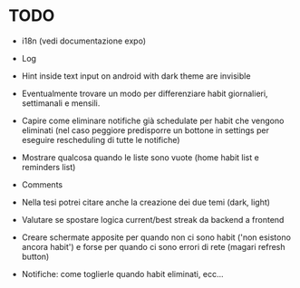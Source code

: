 # TODO

- i18n (vedi documentazione expo)
- Log
- Hint inside text input on android with dark theme are invisible
- Eventualmente trovare un modo per differenziare habit giornalieri, settimanali e mensili.

- Capire come eliminare notifiche già schedulate per habit che vengono eliminati (nel caso peggiore
predisporre un bottone in settings per eseguire rescheduling di tutte le notifiche)

- Mostrare qualcosa quando le liste sono vuote (home habit list e reminders list)

- Comments

- Nella tesi potrei citare anche la creazione dei due temi (dark, light)

- Valutare se spostare logica current/best streak da backend a frontend

- Creare schermate apposite per quando non ci sono habit ('non esistono ancora habit') e forse per
quando ci sono errori di rete (magari refresh button)

- Notifiche: come toglierle quando habit eliminati, ecc...
